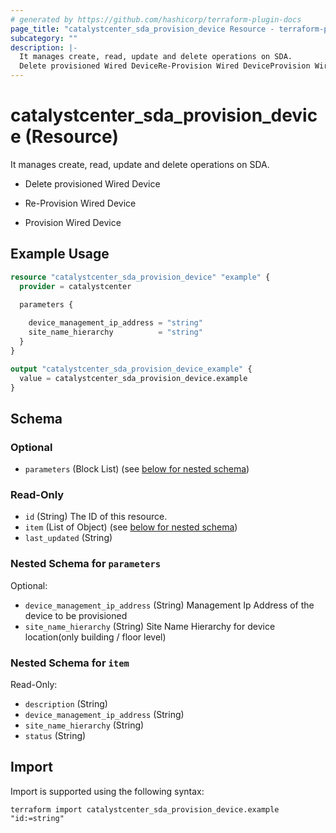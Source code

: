 ```yaml
---
# generated by https://github.com/hashicorp/terraform-plugin-docs
page_title: "catalystcenter_sda_provision_device Resource - terraform-provider-catalystcenter"
subcategory: ""
description: |-
  It manages create, read, update and delete operations on SDA.
  Delete provisioned Wired DeviceRe-Provision Wired DeviceProvision Wired Device
---
```


# catalystcenter_sda_provision_device (Resource)

It manages create, read, update and delete operations on SDA.

- Delete provisioned Wired Device

- Re-Provision Wired Device

- Provision Wired Device

## Example Usage

```terraform
resource "catalystcenter_sda_provision_device" "example" {
  provider = catalystcenter
 
  parameters {

    device_management_ip_address = "string"
    site_name_hierarchy          = "string"
  }
}

output "catalystcenter_sda_provision_device_example" {
  value = catalystcenter_sda_provision_device.example
}
```

<!-- schema generated by tfplugindocs -->
## Schema

### Optional

- `parameters` (Block List) (see [below for nested schema](#nestedblock--parameters))

### Read-Only

- `id` (String) The ID of this resource.
- `item` (List of Object) (see [below for nested schema](#nestedatt--item))
- `last_updated` (String)

<a id="nestedblock--parameters"></a>
### Nested Schema for `parameters`

Optional:

- `device_management_ip_address` (String) Management Ip Address of the device to be provisioned
- `site_name_hierarchy` (String) Site Name Hierarchy for device location(only building / floor level)


<a id="nestedatt--item"></a>
### Nested Schema for `item`

Read-Only:

- `description` (String)
- `device_management_ip_address` (String)
- `site_name_hierarchy` (String)
- `status` (String)

## Import

Import is supported using the following syntax:

```shell
terraform import catalystcenter_sda_provision_device.example "id:=string"
```
